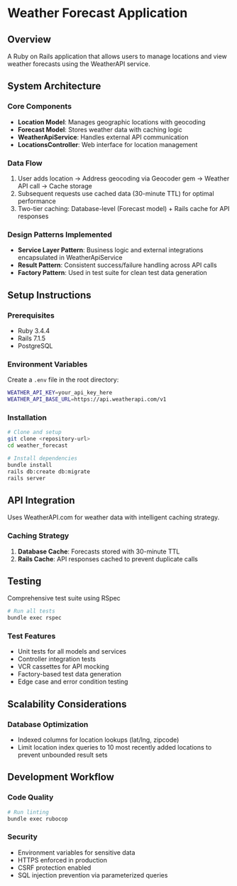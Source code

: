 # Weather Forecast Application

## Overview
A Ruby on Rails application that allows users to manage locations and view weather forecasts using the WeatherAPI service.

## System Architecture

### Core Components
- **Location Model**: Manages geographic locations with geocoding
- **Forecast Model**: Stores weather data with caching logic
- **WeatherApiService**: Handles external API communication
- **LocationsController**: Web interface for location management

### Data Flow
1. User adds location → Address geocoding via Geocoder gem → Weather API call → Cache storage
2. Subsequent requests use cached data (30-minute TTL) for optimal performance
3. Two-tier caching: Database-level (Forecast model) + Rails cache for API responses

### Design Patterns Implemented
- **Service Layer Pattern**: Business logic and external integrations encapsulated in WeatherApiService
- **Result Pattern**: Consistent success/failure handling across API calls
- **Factory Pattern**: Used in test suite for clean test data generation

## Setup Instructions

### Prerequisites
- Ruby 3.4.4
- Rails 7.1.5
- PostgreSQL

### Environment Variables
Create a `.env` file in the root directory:
```bash
WEATHER_API_KEY=your_api_key_here
WEATHER_API_BASE_URL=https://api.weatherapi.com/v1
```

### Installation
```bash
# Clone and setup
git clone <repository-url>
cd weather_forecast

# Install dependencies
bundle install
rails db:create db:migrate
rails server
```

## API Integration
Uses WeatherAPI.com for weather data with intelligent caching strategy.

### Caching Strategy
1. **Database Cache**: Forecasts stored with 30-minute TTL
2. **Rails Cache**: API responses cached to prevent duplicate calls

## Testing
Comprehensive test suite using RSpec

```bash
# Run all tests
bundle exec rspec
```

### Test Features
- Unit tests for all models and services
- Controller integration tests
- VCR cassettes for API mocking
- Factory-based test data generation
- Edge case and error condition testing

## Scalability Considerations

### Database Optimization
- Indexed columns for location lookups (lat/lng, zipcode)
- Limit location index queries to 10 most recently added locations to prevent unbounded result sets

## Development Workflow

### Code Quality
```bash
# Run linting
bundle exec rubocop
```
### Security
- Environment variables for sensitive data
- HTTPS enforced in production
- CSRF protection enabled
- SQL injection prevention via parameterized queries
